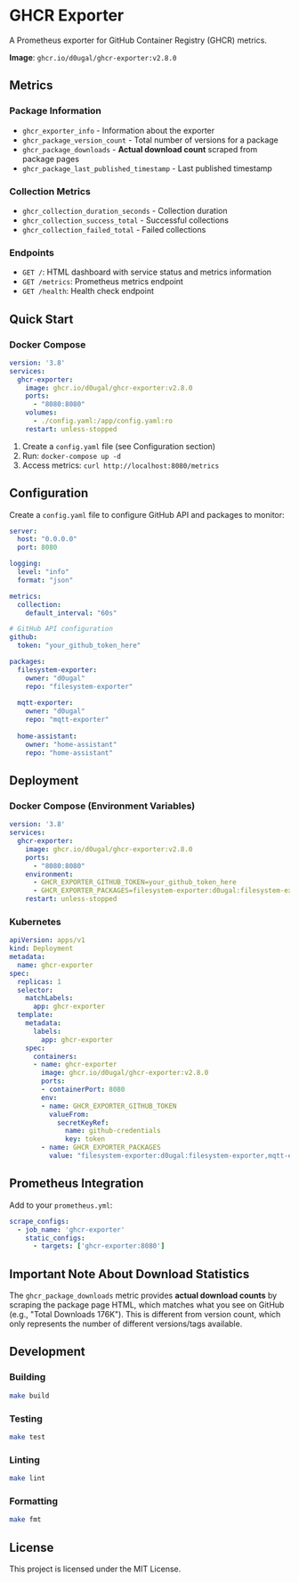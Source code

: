 # GHCR Exporter

A Prometheus exporter for GitHub Container Registry (GHCR) metrics.

**Image**: `ghcr.io/d0ugal/ghcr-exporter:v2.8.0`

## Metrics

### Package Information
- `ghcr_exporter_info` - Information about the exporter
- `ghcr_package_version_count` - Total number of versions for a package
- `ghcr_package_downloads` - **Actual download count** scraped from package pages
- `ghcr_package_last_published_timestamp` - Last published timestamp

### Collection Metrics
- `ghcr_collection_duration_seconds` - Collection duration
- `ghcr_collection_success_total` - Successful collections
- `ghcr_collection_failed_total` - Failed collections

### Endpoints
- `GET /`: HTML dashboard with service status and metrics information
- `GET /metrics`: Prometheus metrics endpoint
- `GET /health`: Health check endpoint

## Quick Start

### Docker Compose

```yaml
version: '3.8'
services:
  ghcr-exporter:
    image: ghcr.io/d0ugal/ghcr-exporter:v2.8.0
    ports:
      - "8080:8080"
    volumes:
      - ./config.yaml:/app/config.yaml:ro
    restart: unless-stopped
```

1. Create a `config.yaml` file (see Configuration section)
2. Run: `docker-compose up -d`
3. Access metrics: `curl http://localhost:8080/metrics`

## Configuration

Create a `config.yaml` file to configure GitHub API and packages to monitor:

```yaml
server:
  host: "0.0.0.0"
  port: 8080

logging:
  level: "info"
  format: "json"

metrics:
  collection:
    default_interval: "60s"

# GitHub API configuration
github:
  token: "your_github_token_here"

packages:
  filesystem-exporter:
    owner: "d0ugal"
    repo: "filesystem-exporter"
  
  mqtt-exporter:
    owner: "d0ugal"
    repo: "mqtt-exporter"
  
  home-assistant:
    owner: "home-assistant"
    repo: "home-assistant"
```

## Deployment

### Docker Compose (Environment Variables)

```yaml
version: '3.8'
services:
  ghcr-exporter:
    image: ghcr.io/d0ugal/ghcr-exporter:v2.8.0
    ports:
      - "8080:8080"
    environment:
      - GHCR_EXPORTER_GITHUB_TOKEN=your_github_token_here
      - GHCR_EXPORTER_PACKAGES=filesystem-exporter:d0ugal:filesystem-exporter,mqtt-exporter:d0ugal:mqtt-exporter
    restart: unless-stopped
```

### Kubernetes

```yaml
apiVersion: apps/v1
kind: Deployment
metadata:
  name: ghcr-exporter
spec:
  replicas: 1
  selector:
    matchLabels:
      app: ghcr-exporter
  template:
    metadata:
      labels:
        app: ghcr-exporter
    spec:
      containers:
      - name: ghcr-exporter
        image: ghcr.io/d0ugal/ghcr-exporter:v2.8.0
        ports:
        - containerPort: 8080
        env:
        - name: GHCR_EXPORTER_GITHUB_TOKEN
          valueFrom:
            secretKeyRef:
              name: github-credentials
              key: token
        - name: GHCR_EXPORTER_PACKAGES
          value: "filesystem-exporter:d0ugal:filesystem-exporter,mqtt-exporter:d0ugal:mqtt-exporter"
```

## Prometheus Integration

Add to your `prometheus.yml`:

```yaml
scrape_configs:
  - job_name: 'ghcr-exporter'
    static_configs:
      - targets: ['ghcr-exporter:8080']
```

## Important Note About Download Statistics

The `ghcr_package_downloads` metric provides **actual download counts** by scraping the package page HTML, which matches what you see on GitHub (e.g., "Total Downloads 176K"). This is different from version count, which only represents the number of different versions/tags available.

## Development

### Building

```bash
make build
```

### Testing

```bash
make test
```

### Linting

```bash
make lint
```

### Formatting

```bash
make fmt
```

## License

This project is licensed under the MIT License.